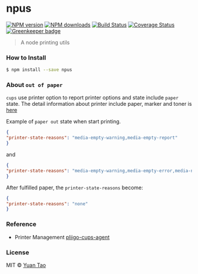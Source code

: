 # npus

[![NPM version](http://img.shields.io/npm/v/npus.svg?style=flat-square)](https://www.npmjs.com/package/npus)
[![NPM downloads](http://img.shields.io/npm/dm/npus.svg?style=flat-square)](https://www.npmjs.com/package/npus)
[![Build Status](http://img.shields.io/travis/taoyuan/npus/master.svg?style=flat-square)](https://travis-ci.org/taoyuan/npus)
[![Coverage Status](https://img.shields.io/coveralls/taoyuan/npus.svg?style=flat-square)](https://coveralls.io/taoyuan/npus) [![Greenkeeper badge](https://badges.greenkeeper.io/taoyuan/npus.svg)](https://greenkeeper.io/)

> A node printing utils

### How to Install

```sh
$ npm install --save npus
```

### About `out of paper`

`cups` use printer option to report printer options and state include `paper` state. 
The detail information about printer include paper, marker and toner is [here](https://www.cups.org/doc/api-filter.html#MESSAGES)

Example of `paper out` state when start printing.

```json
{
"printer-state-reasons": "media-empty-warning,media-empty-report"
}
```

and

```json
{
"printer-state-reasons": "media-empty-warning,media-empty-error,media-needed"
}
```

After fulfilled paper, the `printer-state-reasons` become:

```json
{
"printer-state-reasons": "none"
}
```

### Reference

* Printer Management [pliigo-cups-agent](https://bitbucket.org/joeherold/pliigo-cups-agent)

### License

MIT © [Yuan Tao]()
